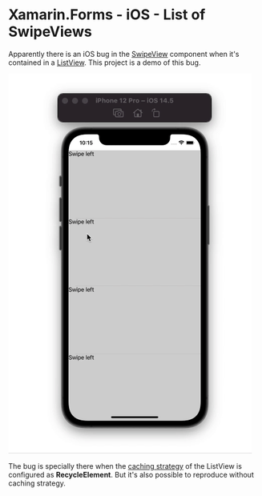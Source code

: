 # Xamarin.Forms - iOS - List of SwipeViews

Apparently there is an iOS bug in the [SwipeView](https://docs.microsoft.com/en-us/xamarin/xamarin-forms/user-interface/swipeview) component when it's contained in a [ListView](https://docs.microsoft.com/en-us/xamarin/xamarin-forms/user-interface/listview/).
This project is a demo of this bug.

![demo](https://github.com/ragu89/xam-list-of-swipeviews/blob/main/assets/readme-demo.gif)

The bug is specially there when the [caching strategy](https://docs.microsoft.com/en-us/xamarin/xamarin-forms/user-interface/listview/performance#caching-strategy) of the ListView is configured as **RecycleElement**.
But it's also possible to reproduce without caching strategy.
